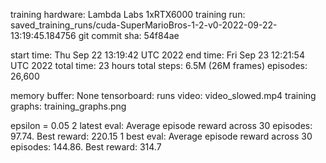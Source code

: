 training hardware: Lambda Labs 1xRTX6000
training run: saved_training_runs/cuda-SuperMarioBros-1-2-v0-2022-09-22-13:19:45.184756
git commit sha: 54f84ae

start time: Thu Sep 22 13:19:42 UTC 2022
end time:   Fri Sep 23 12:21:54 UTC 2022
total time: 23 hours
total steps: 6.5M (26M frames)
episodes: 26,600

memory buffer: None
tensorboard: runs
video: video_slowed.mp4
training graphs: training_graphs.png

epsilon = 0.05
2 latest eval: Average episode reward across 30 episodes: 97.74.  Best reward: 220.15
1 best eval: Average episode reward across 30 episodes: 144.86.  Best reward: 314.7
